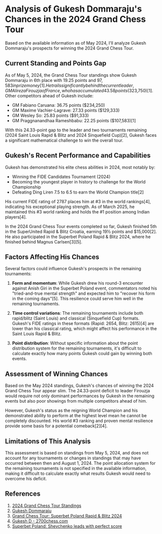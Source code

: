 # Analysis of Gukesh Dommaraju's Chances in the 2024 Grand Chess Tour

Based on the available information as of May 2024, I'll analyze Gukesh Dommaraju's prospects for winning the 2024 Grand Chess Tour.

## Current Standing and Points Gap

As of May 5, 2024, the Grand Chess Tour standings show Gukesh Dommaraju in 6th place with 19.25 points and $97,583 in prize money[1]. He trails significantly behind the current leader, GM Alireza Firouzja of France, who has accumulated 43.58 points ($323,750)[1]. Other competitors ahead of Gukesh include:

- GM Fabiano Caruana: 36.75 points ($234,250)
- GM Maxime Vachier-Lagrave: 27.33 points ($129,333)
- GM Wesley So: 25.83 points ($91,333)
- GM Praggnanandhaa Rameshbabu: 22.25 points ($107,583)[1]

With this 24.33-point gap to the leader and two tournaments remaining (2024 Saint Louis Rapid & Blitz and 2024 Sinquefield Cup)[2], Gukesh faces a significant mathematical challenge to win the overall tour.

## Gukesh's Recent Performance and Capabilities

Gukesh has demonstrated his elite chess abilities in 2024, most notably by:

- Winning the FIDE Candidates Tournament (2024)
- Becoming the youngest player in history to challenge for the World Championship
- Defeating Ding Liren 7.5 to 6.5 to earn the World Champion title[2]

His current FIDE rating of 2787 places him at #3 in the world rankings[4], indicating his exceptional playing strength. As of March 2025, he maintained this #3 world ranking and holds the #1 position among Indian players[4].

In the 2024 Grand Chess Tour events completed so far, Gukesh finished 5th in the SuperUnited Rapid & Blitz Croatia, earning 19½ points and $15,000[2]. He also participated in the Superbet Poland Rapid & Blitz 2024, where he finished behind Magnus Carlsen[3][5].

## Factors Affecting His Chances

Several factors could influence Gukesh's prospects in the remaining tournaments:

1. **Form and momentum**: While Gukesh drew his round-3 encounter against Anish Giri in the Superbet Poland event, commentators noted his "tried-and-true mental strength" and expected him to "recover his form in the coming days"[5]. This resilience could serve him well in the remaining tournaments.

2. **Time control variations**: The remaining tournaments include both rapid/blitz (Saint Louis) and classical (Sinquefield Cup) formats. Gukesh's FIDE ratings in these formats (Rapid: 2654, Blitz: 2615)[4] are lower than his classical rating, which might affect his performance in the Saint Louis Rapid & Blitz.

3. **Point distribution**: Without specific information about the point distribution system for the remaining tournaments, it's difficult to calculate exactly how many points Gukesh could gain by winning both events.

## Assessment of Winning Chances

Based on the May 2024 standings, Gukesh's chances of winning the 2024 Grand Chess Tour appear slim. The 24.33-point deficit to leader Firouzja would require not only dominant performances by Gukesh in the remaining events but also poor showings from multiple competitors ahead of him.

However, Gukesh's status as the reigning World Champion and his demonstrated ability to perform at the highest level mean he cannot be completely discounted. His world #3 ranking and proven mental resilience provide some basis for a potential comeback[2][4].

## Limitations of This Analysis

This assessment is based on standings from May 5, 2024, and does not account for any tournaments or changes in standings that may have occurred between then and August 1, 2024. The point allocation system for the remaining tournaments is not specified in the available information, making it difficult to calculate exactly what results Gukesh would need to overcome his deficit.

## References

1. [2024 Grand Chess Tour Standings](https://grandchesstour.org/tours/2024/standings/)
2. [Gukesh Dommaraju](https://grandchesstour.org/players/gukesh-d/)
3. [Grand Chess Tour: Superbet Poland Rapid & Blitz 2024](https://www.chess.com/events/2024-gct-superbet-poland-rapid-blitz/results)
4. [Gukesh D - 2700chess.com](https://www.2700chess.com/players/gukesh_d)
5. [Superbet Poland: Shevchenko leads with perfect score](https://en.chessbase.com/post/superbet-poland-2024-d1)
